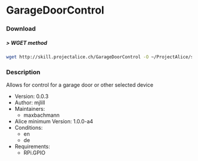 # GarageDoorControl

### Download

##### > WGET method
```bash
wget http://skill.projectalice.ch/GarageDoorControl -O ~/ProjectAlice/system/skillInstallTickets/GarageDoorControl.install
```

### Description
Allows for control for a garage door or other selected device

- Version: 0.0.3
- Author: mjlill
- Maintainers:
  - maxbachmann
- Alice minimum Version: 1.0.0-a4
- Conditions:
  - en
  - de
- Requirements:
  - RPi.GPIO

